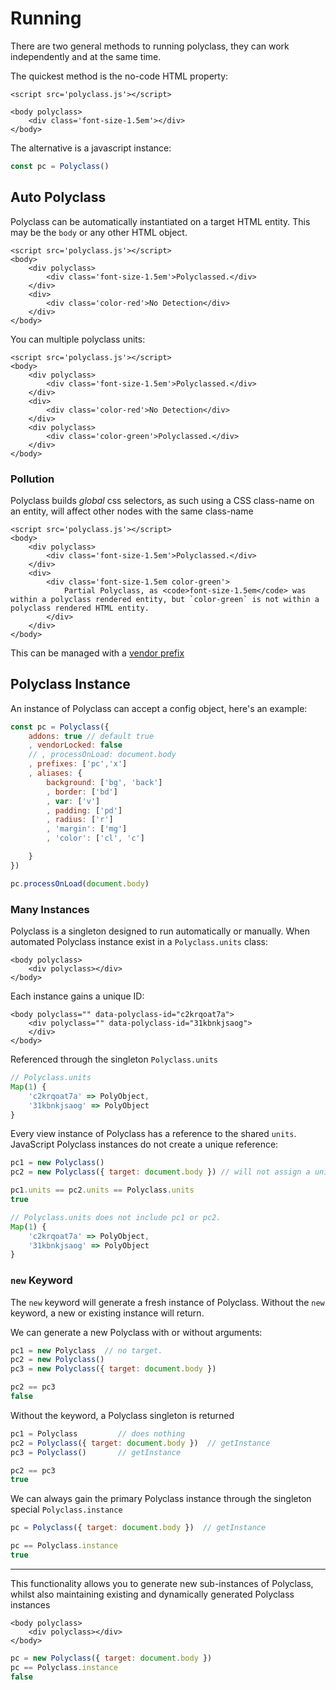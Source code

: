 # Running

There are two general methods to running polyclass, they can work independently and at the same time.

The quickest method is the no-code HTML property:

```jinja
<script src='polyclass.js'></script>

<body polyclass>
    <div class='font-size-1.5em'></div>
</body>
```

The alternative is a javascript instance:

```js
const pc = Polyclass()
```

## Auto Polyclass

Polyclass can be automatically instantiated on a target HTML entity. This may be the `body` or any other HTML object.


```jinja
<script src='polyclass.js'></script>
<body>
    <div polyclass>
        <div class='font-size-1.5em'>Polyclassed.</div>
    </div>
    <div>
        <div class='color-red'>No Detection</div>
    </div>
</body>
```

You can multiple polyclass units:


```jinja
<script src='polyclass.js'></script>
<body>
    <div polyclass>
        <div class='font-size-1.5em'>Polyclassed.</div>
    </div>
    <div>
        <div class='color-red'>No Detection</div>
    </div>
    <div polyclass>
        <div class='color-green'>Polyclassed.</div>
    </div>
</body>
```

### Pollution

Polyclass builds _global_ css selectors, as such using a CSS class-name on an entity, will affect other nodes with the same class-name

```jinja
<script src='polyclass.js'></script>
<body>
    <div polyclass>
        <div class='font-size-1.5em'>Polyclassed.</div>
    </div>
    <div>
        <div class='font-size-1.5em color-green'>
            Partial Polyclass, as <code>font-size-1.5em</code> was within a polyclass rendered entity, but `color-green` is not within a polyclass rendered HTML entity.
        </div>
    </div>
</body>
```

This can be managed with a [vendor prefix](./vendor-prefix.md)

## Polyclass Instance

An instance of Polyclass can accept a config object, here's an example:

```js
const pc = Polyclass({
    addons: true // default true
    , vendorLocked: false
    // , processOnLoad: document.body
    , prefixes: ['pc','x']
    , aliases: {
        background: ['bg', 'back']
        , border: ['bd']
        , var: ['v']
        , padding: ['pd']
        , radius: ['r']
        , 'margin': ['mg']
        , 'color': ['cl', 'c']

    }
})

pc.processOnLoad(document.body)
```

### Many Instances

Polyclass is a singleton designed to run automatically or manually. When automated Polyclass instance exist in a `Polyclass.units` class:

```jinja
<body polyclass>
    <div polyclass></div>
</body>
```

Each instance gains a unique ID:

```jinja
<body polyclass="" data-polyclass-id="c2krqoat7a">
    <div polyclass="" data-polyclass-id="31kbnkjsaog">
    </div>
</body>
```

Referenced through the singleton `Polyclass.units`

```js
// Polyclass.units
Map(1) {
    'c2krqoat7a' => PolyObject,
    '31kbnkjsaog' => PolyObject
}
```

Every view instance of Polyclass has a reference to the shared `units`. JavaScript Polyclass instances do not create a unique reference:

```js
pc1 = new Polyclass()
pc2 = new Polyclass({ target: document.body }) // will not assign a unique id.

pc1.units == pc2.units == Polyclass.units
true

// Polyclass.units does not include pc1 or pc2.
Map(1) {
    'c2krqoat7a' => PolyObject,
    '31kbnkjsaog' => PolyObject
}
```

### `new` Keyword

The `new` keyword will generate a fresh instance of Polyclass. Without the `new` keyword, a new or existing instance will return.

We can generate a new Polyclass with or without arguments:

```js
pc1 = new Polyclass  // no target.
pc2 = new Polyclass()
pc3 = new Polyclass({ target: document.body })

pc2 == pc3
false
```

Without the keyword, a Polyclass singleton is returned


```js
pc1 = Polyclass         // does nothing
pc2 = Polyclass({ target: document.body })  // getInstance
pc3 = Polyclass()       // getInstance

pc2 == pc3
true
```

We can always gain the primary Polyclass instance through the singleton special `Polyclass.instance`


```js
pc = Polyclass({ target: document.body })  // getInstance

pc == Polyclass.instance
true
```

---

This functionality allows you to generate new sub-instances of Polyclass, whilst also maintaining existing and dynamically generated Polyclass instances

```jinja
<body polyclass>
    <div polyclass></div>
</body>
```

```js
pc = new Polyclass({ target: document.body })
pc == Polyclass.instance
false
```
